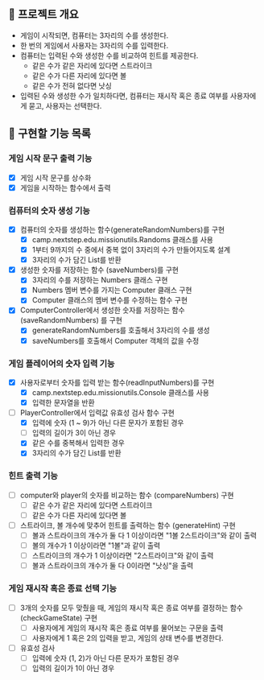 ## 💪 프로젝트 개요

- 게임이 시작되면, 컴퓨터는 3자리의 수를 생성한다.
- 한 번의 게임에서 사용자는 3자리의 수를 입력한다.
- 컴퓨터는 입력된 수와 생성한 수를 비교하여 힌트를 제공한다.
    - 같은 수가 같은 자리에 있다면 스트라이크
    - 같은 수가 다른 자리에 있다면 볼
    - 같은 수가 전혀 없다면 낫싱
- 입력된 수와 생성한 수가 일치하다면, 컴퓨터는 재시작 혹은 종료 여부를 사용자에게 묻고, 사용자는 선택한다.

## 📝 구현할 기능 목록

### 게임 시작 문구 출력 기능

- [x] 게임 시작 문구를 상수화
- [x] 게임을 시작하는 함수에서 출력

### 컴퓨터의 숫자 생성 기능

- [x] 컴퓨터의 숫자를 생성하는 함수(generateRandomNumbers)를 구현
    - [x] camp.nextstep.edu.missionutils.Randoms 클래스를 사용
    - [x] 1부터 9까지의 수 중에서 중복 없이 3자리의 수가 만들어지도록 설계
    - [x] 3자리의 수가 담긴 List<Integer>를 반환
- [x] 생성한 숫자를 저장하는 함수 (saveNumbers)를 구현
    - [x] 3자리의 수를 저장하는 Numbers 클래스 구현
    - [x] Numbers 멤버 변수를 가지는 Computer 클래스 구현
    - [x] Computer 클래스의 멤버 변수를 수정하는 함수 구현
- [x] ComputerController에서 생성한 숫자를 저장하는 함수 (saveRandomNumbers) 를 구현
    - [x] generateRandomNumbers를 호출해서 3자리의 수를 생성
    - [x] saveNumbers를 호출해서 Computer 객체의 값을 수정

### 게임 플레이어의 숫자 입력 기능

- [x] 사용자로부터 숫자를 입력 받는 함수(readInputNumbers)를 구현
    - [x] camp.nextstep.edu.missionutils.Console 클래스를 사용
    - [x] 입력한 문자열을 반환
- [ ] PlayerController에서 입력값 유효성 검사 함수 구현
    - [x] 입력에 숫자 (1 ~ 9)가 아닌 다른 문자가 포함된 경우
    - [ ] 입력의 길이가 3이 아닌 경우
    - [x] 같은 수를 중복해서 입력한 경우
    - [x] 3자리의 수가 담긴 List<Integer>를 반환

### 힌트 출력 기능

- [ ] computer와 player의 숫자를 비교하는 함수 (compareNumbers) 구현
    - [ ] 같은 수가 같은 자리에 있다면 스트라이크
    - [ ] 같은 수가 다른 자리에 있다면 볼
- [ ] 스트라이크, 볼 개수에 맞추어 힌트를 출력하는 함수 (generateHint) 구현
    - [ ] 볼과 스트라이크의 개수가 둘 다 1 이상이라면 "1볼 2스트라이크"와 같이 출력
    - [ ] 볼의 개수가 1 이상이라면 "1볼"과 같이 출력
    - [ ] 스트라이크의 개수가 1 이상이라면 "2스트라이크"와 같이 출력
    - [ ] 볼과 스트라이크의 개수가 둘 다 0이라면 "낫싱"을 출력

### 게임 재시작 혹은 종료 선택 기능

- [ ] 3개의 숫자를 모두 맞췄을 때, 게임의 재시작 혹은 종료 여부를 결정하는 함수 (checkGameState) 구현
    - [ ] 사용자에게 게임의 재시작 혹은 종료 여부를 물어보는 구문을 출력
    - [ ] 사용자에게 1 혹은 2의 입력을 받고, 게임의 상태 변수를 변경한다.
- [ ] 유효성 검사
    - [ ] 입력에 숫자 (1, 2)가 아닌 다른 문자가 포함된 경우
    - [ ] 입력의 길이가 1이 아닌 경우